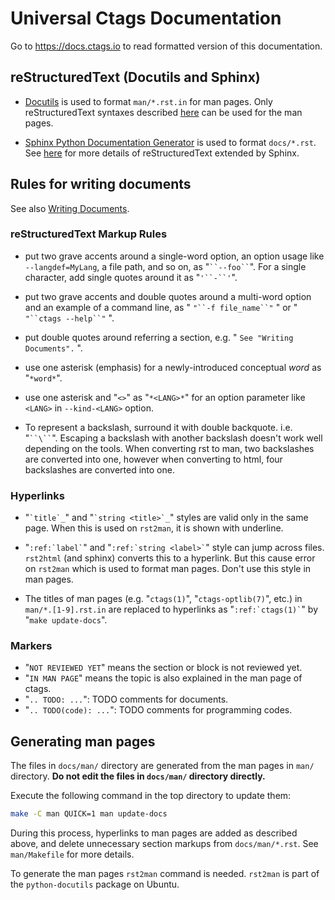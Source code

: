 # Universal Ctags Documentation #

Go to https://docs.ctags.io to read formatted version of this documentation.

## reStructuredText (Docutils and Sphinx) ##

* [Docutils](https://docutils.sourceforge.io/docs/index.html) is used to format
`man/*.rst.in` for man pages. Only reStructuredText syntaxes described
[here](https://docutils.sourceforge.io/rst.html) can be used for the man pages.

* [Sphinx Python Documentation Generator](https://www.sphinx-doc.org/en/master/index.html) is used to format `docs/*.rst`.
See [here](https://www.sphinx-doc.org/en/master/usage/restructuredtext/index.html) for more details of reStructuredText extended by Sphinx.

## Rules for writing documents ##

See also [Writing Documents](https://docs.ctags.io/en/latest/contributions.html#writing-documents).

### reStructuredText Markup Rules

* put two grave accents around a single-word option, an option usage like
  `--langdef=MyLang`, a file path, and so on, as "``` ``--foo`` ```".  For a
  single character, add single quotes around it as "``` '``-``' ```".

* put two grave accents and double quotes around a multi-word option and an
  example of a command line, as  " ``` "``-f file_name``" ``` " or " ```
  "``ctags --help``" ``` ".

* put double quotes around referring a section, e.g. " `` See "Writing
  Documents". `` ".

* use one asterisk (emphasis) for a newly-introduced conceptual *word* as
  "`*word*`".

* use one asterisk and "`<>`" as "`*<LANG>*`" for an option parameter like
  `<LANG>` in `--kind-<LANG>` option.

* To represent a backslash, surround it with double backquote. i.e. "``` ``\`` ```".
  Escaping a backslash with another backslash doesn't work well depending
  on the tools. When converting rst to man, two backslashes are converted
  into one, however when converting to html, four backslashes are converted
  into one.

### Hyperlinks

* "`` `title`_ ``"  and "`` `string <title>`_ ``" styles are valid only in the same page.
  When this is used on `rst2man`, it is shown with underline.

* "`` :ref:`label` ``" and "`` :ref:`string <label>` ``" style can jump across files.
  `rst2html` (and sphinx) converts this to a hyperlink.
  But this cause error on `rst2man` which is used to format man pages.
  Don't use this style in man pages.

* The titles of man pages (e.g. "``ctags(1)``", "``ctags-optlib(7)``", etc.) in
  ``man/*.[1-9].rst.in`` are replaced to hyperlinks as "`` :ref:`ctags(1)` ``"
  by "``make update-docs``".

### Markers ###

- "`NOT REVIEWED YET`" means the section or block is not reviewed yet.
- "`IN MAN PAGE`" means the topic is also explained in the man page of ctags.
- "`.. TODO: ...`": TODO comments for documents.
- "`.. TODO(code): ...`": TODO comments for programming codes.

##  Generating man pages ###

The files in `docs/man/` directory are generated from the man pages in `man/`
directory. **Do not edit the files in `docs/man/` directory directly.**

Execute the following command in the top directory to update them:

```sh
make -C man QUICK=1 man update-docs
```

During this process, hyperlinks to man pages are added as described above, and
delete unnecessary section markups from `docs/man/*.rst`.  See `man/Makefile`
for more details.

To generate the man pages `rst2man` command is needed.
`rst2man` is part of the `python-docutils` package on Ubuntu.
